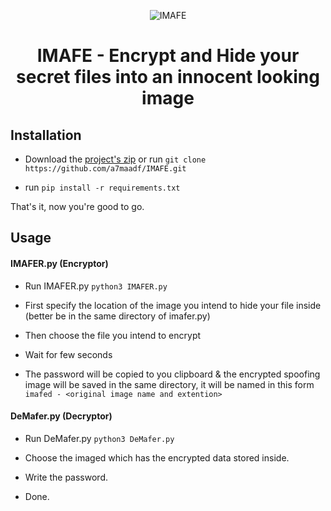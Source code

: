 <p align="center">
  <img src="https://i.ibb.co/PgSVZ18/logo-no-bg.png" alt="IMAFE"/>
   <h1 align="center">IMAFE - Encrypt and Hide your secret files into an innocent looking image </h1>
</p>
<h2>Installation</h2>

- Download the [project's zip](https://github.com/a7maadf/IMAFE/archive/refs/heads/main.zip "project's zip") or run `git clone https://github.com/a7maadf/IMAFE.git`

- run `pip install -r requirements.txt`

That's it, now you're good to go.
<h2>
Usage
</h2>

<h4>
IMAFER.py (Encryptor)
</h4>

- Run IMAFER.py  `python3 IMAFER.py`
 
- First specify the location of the image you intend to hide your file inside (better be in the same directory of imafer.py)
 
- Then choose the file you intend to encrypt
 
- Wait for few seconds

- The password will be copied to you clipboard & the encrypted spoofing image will be saved in the same directory, it will be named in this form 
`imafed - <original image name and extention>`

<h4>DeMafer.py (Decryptor)</h4>

- Run DeMafer.py  `python3 DeMafer.py`

- Choose the imaged which has the encrypted data stored inside.

- Write the password.

- Done.


